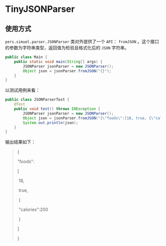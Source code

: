 # TinyJSONParser

## 使用方式

`pers.simuel.parser.JSONParser` 类对外提供了一个 `API`： `fromJSON` 。这个接口的参数为字符串类型，返回值为检验且格式化后的 `JSON` 字符串。

```java
public class Main {
    public static void main(String[] args) {
        JSONParser jsonParser = new JSONParser();
        Object json = jsonParser.fromJSON("{}");
    }
}
```

以测试用例来看：

```java
public class JSONParserTest {
    @Test
    public void test() throws IOException {
        JSONParser jsonParser = new JSONParser();
        Object json = jsonParser.fromJSON("{\"foods\":[18, true, {\"calories\":200}]}");
        System.out.println(json);
    }
}
```

输出结果如下：

> {
>
>   "foods":
>
>   [
>
> ​    18,
>
> ​    true,
>
> ​    {
>
> ​      "calories":200
>
> ​    }
>
>   ] 
>
> }